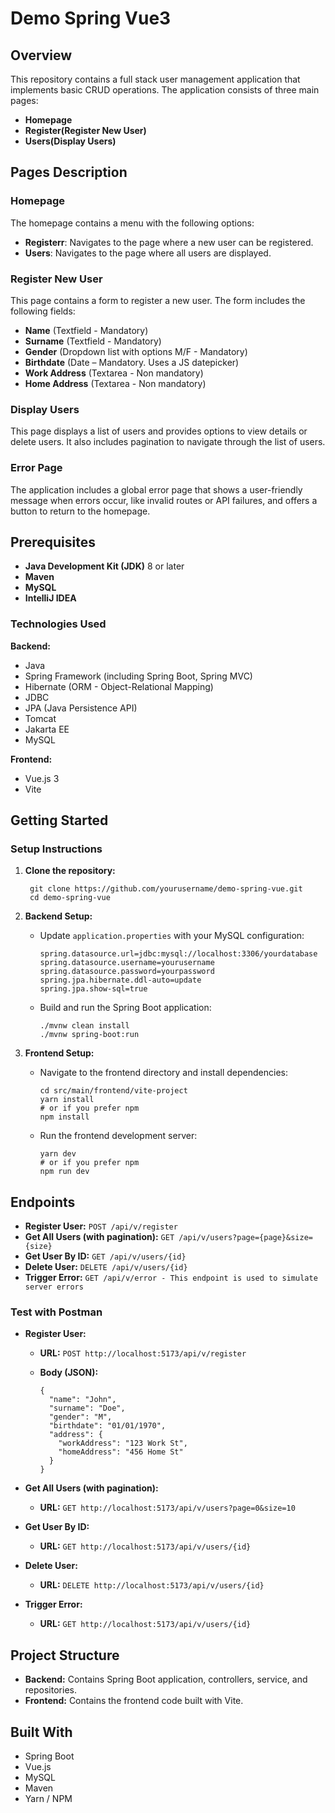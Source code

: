 # Demo Spring Vue3

## Overview

This repository contains a full stack user management application that implements basic CRUD operations. The application consists of three main pages:

- **Homepage**
- **Register(Register New User)**
- **Users(Display Users)**

## Pages Description

### Homepage

The homepage contains a menu with the following options:

- **Registerr**: Navigates to the page where a new user can be registered.
- **Users**: Navigates to the page where all users are displayed.

### Register New User

This page contains a form to register a new user. The form includes the following fields:

- **Name** (Textfield - Mandatory)
- **Surname** (Textfield - Mandatory)
- **Gender** (Dropdown list with options M/F - Mandatory)
- **Birthdate** (Date – Mandatory. Uses a JS datepicker)
- **Work Address** (Textarea - Non mandatory)
- **Home Address** (Textarea - Non mandatory)

### Display Users

This page displays a list of users and provides options to view details or delete users. It also includes pagination to navigate through the list of users.

### Error Page

The application includes a global error page that shows a user-friendly message when errors occur, like invalid routes or API failures, and offers a button to return to the homepage.

## Prerequisites

- **Java Development Kit (JDK)** 8 or later
- **Maven**
- **MySQL**
- **IntelliJ IDEA**

### Technologies Used

**Backend:**

- Java
- Spring Framework (including Spring Boot, Spring MVC)
- Hibernate (ORM - Object-Relational Mapping)
- JDBC
- JPA (Java Persistence API)
- Tomcat
- Jakarta EE
- MySQL

**Frontend:**

- Vue.js 3
- Vite

## Getting Started

### Setup Instructions

1. **Clone the repository:**

        git clone https://github.com/yourusername/demo-spring-vue.git
        cd demo-spring-vue
      

3. **Backend Setup:**

    - Update `application.properties` with your MySQL configuration:
        
          spring.datasource.url=jdbc:mysql://localhost:3306/yourdatabase
          spring.datasource.username=yourusername
          spring.datasource.password=yourpassword
          spring.jpa.hibernate.ddl-auto=update
          spring.jpa.show-sql=true
          

    - Build and run the Spring Boot application:
         
          ./mvnw clean install
          ./mvnw spring-boot:run
          

4. **Frontend Setup:**

    - Navigate to the frontend directory and install dependencies:
    
          cd src/main/frontend/vite-project
          yarn install
          # or if you prefer npm
          npm install
   

    - Run the frontend development server:
 
          yarn dev
          # or if you prefer npm
          npm run dev
    

## Endpoints

- **Register User:** `POST /api/v/register`
- **Get All Users (with pagination):** `GET /api/v/users?page={page}&size={size}`
- **Get User By ID:** `GET /api/v/users/{id}`
- **Delete User:** `DELETE /api/v/users/{id}`
- **Trigger Error:** `GET /api/v/error - This endpoint is used to simulate server errors`

### Test with Postman

- **Register User:**
    - **URL:** `POST http://localhost:5173/api/v/register`
    - **Body (JSON):**
      
          {
            "name": "John",
            "surname": "Doe",
            "gender": "M",
            "birthdate": "01/01/1970",
            "address": {
              "workAddress": "123 Work St",
              "homeAddress": "456 Home St"
            }
          }
          

- **Get All Users (with pagination):**
    - **URL:** `GET http://localhost:5173/api/v/users?page=0&size=10`

- **Get User By ID:**
    - **URL:** `GET http://localhost:5173/api/v/users/{id}`

- **Delete User:**
    - **URL:** `DELETE http://localhost:5173/api/v/users/{id}`
 
- **Trigger Error:**
    - **URL:** `GET http://localhost:5173/api/v/users/{id}`      

## Project Structure

- **Backend:** Contains Spring Boot application, controllers, service, and repositories.
- **Frontend:** Contains the frontend code built with Vite.

## Built With

- Spring Boot
- Vue.js
- MySQL
- Maven
- Yarn / NPM


